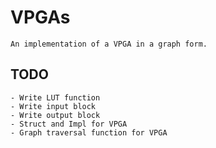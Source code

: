 # VPGAs

    An implementation of a VPGA in a graph form.

## TODO

    - Write LUT function
    - Write input block
    - Write output block
    - Struct and Impl for VPGA
    - Graph traversal function for VPGA